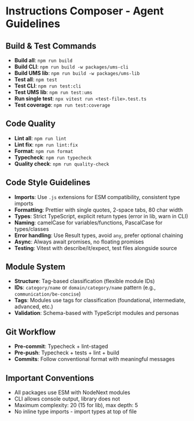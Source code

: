 # Instructions Composer - Agent Guidelines

## Build & Test Commands

- **Build all**: `npm run build`
- **Build CLI**: `npm run build -w packages/ums-cli`
- **Build UMS lib**: `npm run build -w packages/ums-lib`
- **Test all**: `npm test`
- **Test CLI**: `npm run test:cli`
- **Test UMS lib**: `npm run test:ums`
- **Run single test**: `npx vitest run <test-file>.test.ts`
- **Test coverage**: `npm run test:coverage`

## Code Quality

- **Lint all**: `npm run lint`
- **Lint fix**: `npm run lint:fix`
- **Format**: `npm run format`
- **Typecheck**: `npm run typecheck`
- **Quality check**: `npm run quality-check`

## Code Style Guidelines

- **Imports**: Use `.js` extensions for ESM compatibility, consistent type imports
- **Formatting**: Prettier with single quotes, 2-space tabs, 80 char width
- **Types**: Strict TypeScript, explicit return types (error in lib, warn in CLI)
- **Naming**: camelCase for variables/functions, PascalCase for types/classes
- **Error handling**: Use Result types, avoid `any`, prefer optional chaining
- **Async**: Always await promises, no floating promises
- **Testing**: Vitest with describe/it/expect, test files alongside source

## Module System

- **Structure**: Tag-based classification (flexible module IDs)
- **IDs**: `category/name` or `domain/category/name` pattern (e.g., `communication/be-concise`)
- **Tags**: Modules use tags for classification (foundational, intermediate, advanced, etc.)
- **Validation**: Schema-based with TypeScript modules and personas

## Git Workflow

- **Pre-commit**: Typecheck + lint-staged
- **Pre-push**: Typecheck + tests + lint + build
- **Commits**: Follow conventional format with meaningful messages

## Important Conventions

- All packages use ESM with NodeNext modules
- CLI allows console output, library does not
- Maximum complexity: 20 (15 for lib), max depth: 5
- No inline type imports - import types at top of file
